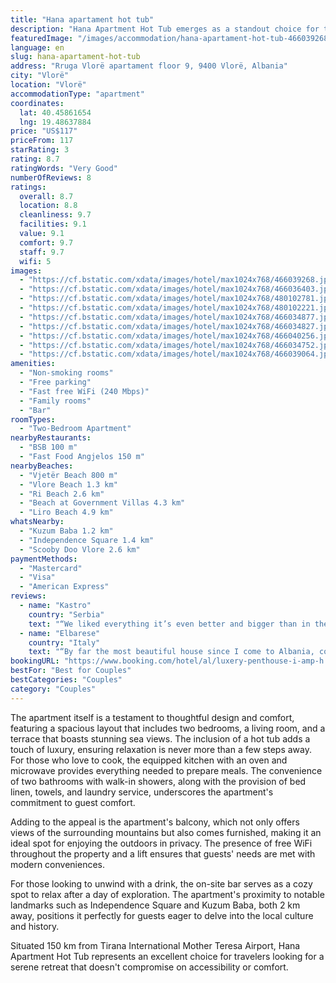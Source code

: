 ```yaml
---
title: "Hana apartament hot tub"
description: "Hana Apartment Hot Tub emerges as a standout choice for travelers seeking a blend of comfort and convenience in Vlorë."
featuredImage: "/images/accommodation/hana-apartament-hot-tub-466039268.jpg"
language: en
slug: hana-apartament-hot-tub
address: "Rruga Vlorë apartament floor 9, 9400 Vlorë, Albania"
city: "Vlorë"
location: "Vlorë"
accommodationType: "apartment"
coordinates:
  lat: 40.45861654
  lng: 19.48637884
price: "US$117"
priceFrom: 117
starRating: 3
rating: 8.7
ratingWords: "Very Good"
numberOfReviews: 8
ratings:
  overall: 8.7
  location: 8.8
  cleanliness: 9.7
  facilities: 9.1
  value: 9.1
  comfort: 9.7
  staff: 9.7
  wifi: 5
images:
  - "https://cf.bstatic.com/xdata/images/hotel/max1024x768/466039268.jpg?k=9e9be43beacea5fe71ae9715c2fe411313d18e41797395237c6863a622e68c7d&o=&hp=1"
  - "https://cf.bstatic.com/xdata/images/hotel/max1024x768/466036403.jpg?k=42fe33e0996e19151c070c441f7811dce2f3e59a67302d2c0b258a119d00b19a&o=&hp=1"
  - "https://cf.bstatic.com/xdata/images/hotel/max1024x768/480102781.jpg?k=da283e9660af0f1a159820d2d2a40dd07cbbba817213e92af4408bf4542b2a8a&o=&hp=1"
  - "https://cf.bstatic.com/xdata/images/hotel/max1024x768/480102221.jpg?k=a88e8c1a94cfce61d26dc50bc6213513c1b13f012f8fc4ab0108ff05e1a967e9&o=&hp=1"
  - "https://cf.bstatic.com/xdata/images/hotel/max1024x768/466034877.jpg?k=779b2854a088c156008e374f9de202e0da7a7d68b88730a3e0e47e4c134db42c&o=&hp=1"
  - "https://cf.bstatic.com/xdata/images/hotel/max1024x768/466034827.jpg?k=da4198e0b5909e61843b4da4666393c96000322097a880a356728b2876945660&o=&hp=1"
  - "https://cf.bstatic.com/xdata/images/hotel/max1024x768/466040256.jpg?k=1d73b2de036e15bb1c193aff9dffa7329b6e75f992a9d358522a6e740f56cf84&o=&hp=1"
  - "https://cf.bstatic.com/xdata/images/hotel/max1024x768/466034752.jpg?k=a82b368d9fe5910c9af56de324cbb01b8d567d87d71229855425b67f047d2587&o=&hp=1"
  - "https://cf.bstatic.com/xdata/images/hotel/max1024x768/466039064.jpg?k=7e81d31d405401703648e6010a858cd9e9b20af32045105dfd0909b28f45c3d4&o=&hp=1"
amenities:
  - "Non-smoking rooms"
  - "Free parking"
  - "Fast free WiFi (240 Mbps)"
  - "Family rooms"
  - "Bar"
roomTypes:
  - "Two-Bedroom Apartment"
nearbyRestaurants:
  - "BSB 100 m"
  - "Fast Food Angjelos 150 m"
nearbyBeaches:
  - "Vjetër Beach 800 m"
  - "Vlore Beach 1.3 km"
  - "Ri Beach 2.6 km"
  - "Beach at Government Villas 4.3 km"
  - "Liro Beach 4.9 km"
whatsNearby:
  - "Kuzum Baba 1.2 km"
  - "Independence Square 1.4 km"
  - "Scooby Doo Vlore 2.6 km"
paymentMethods:
  - "Mastercard"
  - "Visa"
  - "American Express"
reviews:
  - name: "Kastro"
    country: "Serbia"
    text: "“We liked everything it’s even better and bigger than in the pictures the most amazing place we were in Vlore last flor totally privacy we it was just 2 of us and our Dog that ofcours behave and doesn’t mount on coutches and beds and why would he...”"
  - name: "Elbarese"
    country: "Italy"
    text: "“By far the most beautiful house since I come to Albania, comfort, cleanliness, services I will not miss this house for my next valone holiday.”"
bookingURL: "https://www.booking.com/hotel/al/luxery-penthouse-i-amp-h.en-gb.html?aid=8035640"
bestFor: "Best for Couples"
bestCategories: "Couples"
category: "Couples"
---
```


The apartment itself is a testament to thoughtful design and comfort, featuring a spacious layout that includes two bedrooms, a living room, and a terrace that boasts stunning sea views. The inclusion of a hot tub adds a touch of luxury, ensuring relaxation is never more than a few steps away. For those who love to cook, the equipped kitchen with an oven and microwave provides everything needed to prepare meals. The convenience of two bathrooms with walk-in showers, along with the provision of bed linen, towels, and laundry service, underscores the apartment's commitment to guest comfort.

Adding to the appeal is the apartment's balcony, which not only offers views of the surrounding mountains but also comes furnished, making it an ideal spot for enjoying the outdoors in privacy. The presence of free WiFi throughout the property and a lift ensures that guests' needs are met with modern conveniences.

For those looking to unwind with a drink, the on-site bar serves as a cozy spot to relax after a day of exploration. The apartment's proximity to notable landmarks such as Independence Square and Kuzum Baba, both 2 km away, positions it perfectly for guests eager to delve into the local culture and history.

Situated 150 km from Tirana International Mother Teresa Airport, Hana Apartment Hot Tub represents an excellent choice for travelers looking for a serene retreat that doesn't compromise on accessibility or comfort.
